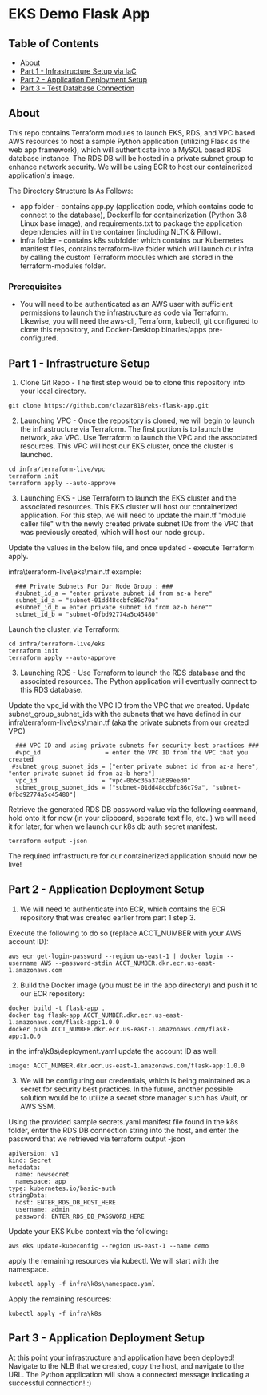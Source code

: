 # EKS Demo Flask App

## Table of Contents

- [About](#about)
- [Part 1 - Infrastructure Setup via IaC](#infra)
- [Part 2 - Application Deployment Setup](#app)
- [Part 3 - Test Database Connection](#test)

## About <a name = "about"></a>

This repo contains Terraform modules to launch EKS, RDS, and VPC based AWS resources to host a sample Python application (utilizing Flask as the web app framework), which will authenticate into a MySQL based RDS database instance. 
The RDS DB will be hosted in a private subnet group to enhance network security. We will be using ECR to host our containerized application's image.

The Directory Structure Is As Follows:

- app folder - contains app.py (application code, which contains code to connect to the database), Dockerfile for containerization (Python 3.8 Linux base image), and requirements.txt to package the application dependencies within the container (including NLTK & Pillow).
- infra folder - contains k8s subfolder which contains our Kubernetes manifest files, contains terraform-live folder which will launch our infra by calling the custom Terraform modules which are stored in the terraform-modules folder.

### Prerequisites

- You will need to be authenticated as an AWS user with sufficient permissions to launch the infrastructure as code via Terraform. Likewise, you will need the aws-cli, Terraform, kubectl, git configured to clone this repository, and Docker-Desktop binaries/apps pre-configured.


##  Part 1 - Infrastructure Setup <a name = "infra"></a>

1) Clone Git Repo - The first step would be to clone this repository into your local directory.
```shell
git clone https://github.com/clazar818/eks-flask-app.git
```

2) Launching VPC - Once the repository is cloned, we will begin to launch the infrastructure via Terraform. The first portion is to launch the network, aka VPC. Use Terraform to launch the VPC and the associated resources. This VPC will host our EKS cluster, once the cluster is launched.
```shell
cd infra/terraform-live/vpc
terraform init
terraform apply --auto-approve
```

3) Launching EKS - Use Terraform to launch the EKS cluster and the associated resources. This EKS cluster will host our containerized application.
For this step, we will need to update the main.tf "module caller file" with the newly created private subnet IDs from the VPC that was previously created, which will host our node group.

Update the values in the below file, and once updated - execute Terraform apply.

infra\terraform-live\eks\main.tf
example:
```
  ### Private Subnets For Our Node Group : ###
  #subnet_id_a = "enter private subnet id from az-a here"
  subnet_id_a = "subnet-01dd48ccbfc86c79a"
  #subnet_id_b = enter private subnet id from az-b here""
  subnet_id_b = "subnet-0fbd92774a5c45480"

```
Launch the cluster, via Terraform:

```shell
cd infra/terraform-live/eks
terraform init
terraform apply --auto-approve
```
3) Launching RDS - Use Terraform to launch the RDS database and the associated resources. The Python application will eventually connect to this RDS database.

Update the vpc_id with the VPC ID from the VPC that we created. 
Update subnet_group_subnet_ids with the subnets that we have defined in our infra\terraform-live\eks\main.tf  (aka the private subnets from our created VPC)
```shell
  ### VPC ID and using private subnets for security best practices ###
  #vpc_id                  = enter the VPC ID from the VPC that you created
 #subnet_group_subnet_ids = ["enter private subnet id from az-a here", "enter private subnet id from az-b here"]
  vpc_id                  = "vpc-0b5c36a37ab89eed0"
  subnet_group_subnet_ids = ["subnet-01dd48ccbfc86c79a", "subnet-0fbd92774a5c45480"]

```

Retrieve the generated RDS DB password value via the following command, hold onto it for now (in your clipboard, seperate text file, etc..) we will need it for later, for when we launch our k8s db auth secret manifest.
```
terraform output -json
```

The required infrastructure for our containerized application should now be live!

##  Part 2 - Application Deployment Setup <a name = "app"></a>
1) We will need to authenticate into ECR, which contains the ECR repository that was created earlier from part 1 step 3. 

Execute the following to do so (replace ACCT_NUMBER with your AWS account ID):
```shell
aws ecr get-login-password --region us-east-1 | docker login --username AWS --password-stdin ACCT_NUMBER.dkr.ecr.us-east-1.amazonaws.com
```

2) Build the Docker image (you must be in the app directory) and push it to our ECR repository:
```shell
docker build -t flask-app .
docker tag flask-app ACCT_NUMBER.dkr.ecr.us-east-1.amazonaws.com/flask-app:1.0.0
docker push ACCT_NUMBER.dkr.ecr.us-east-1.amazonaws.com/flask-app:1.0.0
```

in the infra\k8s\deployment.yaml update the account ID as well:
``` 
image: ACCT_NUMBER.dkr.ecr.us-east-1.amazonaws.com/flask-app:1.0.0
```

3) We will be configuring our credentials, which is being maintained as a secret for security best practices. In the future, another possible solution would be to utilize a secret store manager such has Vault, or AWS SSM.

Using the provided sample secrets.yaml manifest file found in the k8s folder,  enter the RDS DB connection string into the host, and enter the password that we retrieved via terraform output -json

```
apiVersion: v1
kind: Secret
metadata:
  name: newsecret
  namespace: app
type: kubernetes.io/basic-auth
stringData:
  host: ENTER_RDS_DB_HOST_HERE
  username: admin
  password: ENTER_RDS_DB_PASSWORD_HERE
```

Update your EKS Kube context via the following:

```shell
aws eks update-kubeconfig --region us-east-1 --name demo
```


apply the remaining resources via kubectl. We will start with the namespace.

```shell
kubectl apply -f infra\k8s\namespace.yaml
```
Apply the remaining resources:
```shell
kubectl apply -f infra\k8s
```

##  Part 3 - Application Deployment Setup <a name = "test"></a>
At this point your infrastructure and application have been deployed! Navigate to the NLB that we created, copy the host, and navigate to the URL. The Python application will show a connected message indicating a successful connection! :)
